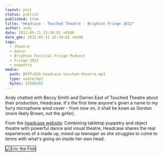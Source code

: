 ```yaml
---
layout: post
status: publish
published: true
title: "Headcase - Touched Theatre - Brighton Fringe 2012"
author: andy
date: 2012-05-11 15:39:01 +0100
date_gmt: 2012-05-11 15:39:01 +0100
tags:
  - theatre
  - dance
  - Brighton Festival Fringe Podcast
  - Fringe 2012
  - puppetry
media:
  path: BFFP/026-headcase-touched-theatre.mp3
  type: audio/mp3
  bytes: 15569293
---
```

Andy chatted with Beccy Smith and Darren East of Touched Theatre about their 
production, Headcase. It's the first time anyone's given a name to my furry 
microphone wind cover - from now on, it shall be kown as Gordon (more likely 
Brown, not the gofer).

From the <a href="http://touchedtheatre.co.uk/wordpress/shows/headcase/" target="_blank">headcase website</a>:
Combining tabletop puppetry and object theatre with powerful dance and visual 
theatre, Headcase shares the real experiences of a made up, mixed up teenager 
as she struggles to come to terms with what's going on inside her own head.

<img src="{{ site.media_host }}/BFFP/eric.jpg" alt="Eric the Fish" style="margin: 0 25px 5px 0; border: 1px solid black;" />
